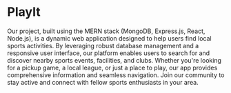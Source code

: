 # PlayIt

Our project, built using the MERN stack (MongoDB, Express.js, React, Node.js), is a dynamic web application designed to help users find local sports activities. By leveraging robust database management and a responsive user interface, our platform enables users to search for and discover nearby sports events, facilities, and clubs. Whether you're looking for a pickup game, a local league, or just a place to play, our app provides comprehensive information and seamless navigation. Join our community to stay active and connect with fellow sports enthusiasts in your area.
